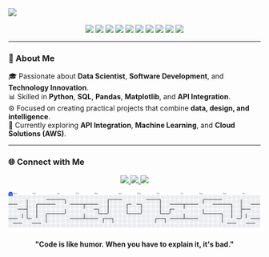 <img src="https://readme-typing-svg.herokuapp.com/?font=Righteous&size=35&center=true&vCenter=true&width=500&height=70&duration=4000&lines=Hi+There!+👋;+I'm+Guilherme+Eduardo!;+Data+and+Software+Enthusiast;🚀+Always+Learning!;" />


<p align="center">
  <img src="https://img.shields.io/badge/Python-3.10-blue?logo=python&logoColor=white"/>
  <img src="https://img.shields.io/badge/Pandas-Data%20Analysis-yellow?logo=pandas&logoColor=white"/>
  <img src="https://img.shields.io/badge/Scikit--Learn-Machine%20Learning-orange?logo=scikitlearn&logoColor=white"/>
  <img src="https://img.shields.io/badge/MySQL-Database-lightgrey?logo=mysql&logoColor=white"/>
  <img src="https://img.shields.io/badge/SQL_Server-Database-CC2927?logo=microsoftsqlserver&logoColor=white"/>
  <img src="https://img.shields.io/badge/Matplotlib-Visualization-blueviolet?logo=plotly&logoColor=white"/>
  <img src="https://img.shields.io/badge/Excel-Data%20Analysis-217346?logo=microsoftexcel&logoColor=white"/>
  <img src="https://img.shields.io/badge/Power_BI-Visualization-F2C811?logo=powerbi&logoColor=black"/>
  <img src="https://img.shields.io/badge/Status-Active-green"/>
  <img src="https://img.shields.io/badge/Author-Guilherme%20Eduardo-0A66C2?logo=github"/>
</p>

---

### 🧠 About Me  
🎓 Passionate about **Data Scientist**, **Software Development**, and **Technology Innovation**.  
📊 Skilled in **Python**, **SQL**, **Pandas**, **Matplotlib**, and **API Integration**.  
⚙️ Focused on creating practical projects that combine **data, design, and intelligence**.  
🚀 Currently exploring **API Integration**, **Machine Learning**, and **Cloud Solutions (AWS)**.  

---

### 🌐 Connect with Me  
<p align="center">
  <a href="https://www.linkedin.com/in/guilhermeedduardo/" target="_blank">
    <img src="https://www.linkedin.com/in/guilherme-eduardo-281437275" />
  </a>
  <a href="mailto:guilhermeeduardoaparecido@gmail.com">
    <img src="https://img.shields.io/badge/Gmail-D14836?style=for-the-badge&logo=gmail&logoColor=white" />
  </a>
  <a href="https://github.com/Guilhermeeduardo" target="_blank">
    <img src="https://img.shields.io/badge/GitHub-100000?style=for-the-badge&logo=github&logoColor=white" />
  </a>
</p>

<picture>
  <source media="(prefers-color-scheme: dark)" srcset="https://raw.githubusercontent.com/Guilhermeeduardo/Guilhermeeduardo/output/pacman-contribution-graph-dark.svg">
  <source media="(prefers-color-scheme: light)" srcset="https://raw.githubusercontent.com/Guilhermeeduardo/Guilhermeeduardo/output/pacman-contribution-graph.svg">
  <img alt="pacman contribution graph" src="https://raw.githubusercontent.com/Guilhermeeduardo/Guilhermeeduardo/output/pacman-contribution-graph.svg">
</picture>


<p align="center">
  <b>"Code is like humor. When you have to explain it, it's bad."</b>
</p>
